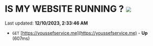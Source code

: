# IS MY WEBSITE RUNNING ? [![](https://img.shields.io/static/v1?label=Sponsor&message=%E2%9D%A4&logo=GitHub&color=%23fe8e86)](https://github.com/sponsors/<username>)

Last updated: **12/10/2023, 2:33:46 AM**

- `GET` [https://youssefservice.me](https://youssefservice.me) - **Up** (607ms)
